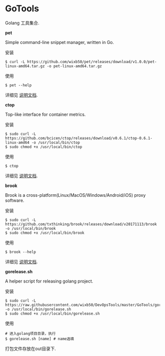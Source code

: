 # GoTools
Golang 工具集合.

**pet**

Simple command-line snippet manager, written in Go.

安装
```
$ curl -L https://github.com/wixb50/pet/releases/download/v1.0.0/pet-linux-amd64.tar.gz -o pet-linux-amd64.tar.gz
```

使用
```
$ pet --help
```
详细见 [说明文档](https://github.com/wixb50/pet).

**ctop**

Top-like interface for container metrics.

安装
```
$ sudo curl -L https://github.com/bcicen/ctop/releases/download/v0.6.1/ctop-0.6.1-linux-amd64 -o /usr/local/bin/ctop
$ sudo chmod +x /usr/local/bin/ctop
```

使用
```
$ ctop
```
详细见 [说明文档](https://github.com/bcicen/ctop).

**brook**

Brook is a cross-platform(Linux/MacOS/Windows/Android/iOS) proxy software.

安装
```
$ sudo curl -L https://github.com/txthinking/brook/releases/download/v20171113/brook -o /usr/local/bin/brook
$ sudo chmod +x /usr/local/bin/brook
```

使用
```
$ brook --help
```
详细见 [说明文档](https://github.com/txthinking/brook).

**gorelease.sh**

A helper script for releasing golang project.

安装
```
$ sudo curl -L https://raw.githubusercontent.com/wixb50/DevOpsTools/master/GoTools/gorelease/gorelease.sh -o /usr/local/bin/gorelease.sh
$ sudo chmod +x /usr/local/bin/gorelease.sh
```

使用
```
# 进入golang项目目录，执行
$ gorelease.sh [name] # name选填
```
打包文件存放在out目录下.
